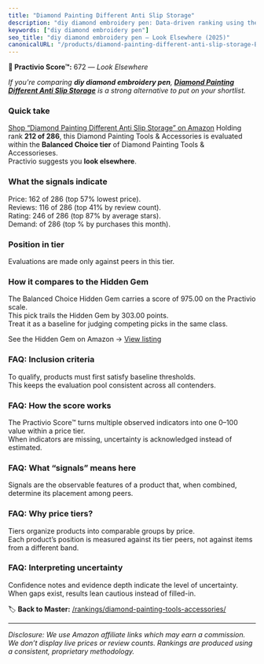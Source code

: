 ```yaml
---
title: "Diamond Painting Different Anti Slip Storage"
description: "diy diamond embroidery pen: Data-driven ranking using the Practivio Score™. Positioned by quality, value, demand, findability, momentum."
keywords: ["diy diamond embroidery pen"]
seo_title: "diy diamond embroidery pen — Look Elsewhere (2025)"
canonicalURL: "/products/diamond-painting-different-anti-slip-storage-B08S71QGD5/"
---
```


**🚫 Practivio Score™:** 672 — _Look Elsewhere_


*If you're comparing **diy diamond embroidery pen**, **[Diamond Painting Different Anti Slip Storage](https://www.amazon.com/dp/B08S71QGD5?tag=practivio-20)** is a strong alternative to put on your shortlist.*
### Quick take
[Shop “Diamond Painting Different Anti Slip Storage” on Amazon](https://www.amazon.com/dp/B08S71QGD5?tag=practivio-20)
Holding rank **212 of 286**, this Diamond Painting Tools & Accessories is evaluated within the **Balanced Choice tier** of Diamond Painting Tools & Accessorieses.  
Practivio suggests you **look elsewhere**.

### What the signals indicate
Price: 162 of 286 (top 57% lowest price).  
Reviews: 116 of 286 (top 41% by review count).  
Rating: 246 of 286 (top 87% by average stars).  
Demand:  of 286 (top % by purchases this month).

### Position in tier
Evaluations are made only against peers in this tier.

### How it compares to the Hidden Gem
The Balanced Choice Hidden Gem carries a score of 975.00 on the Practivio scale.  
This pick trails the Hidden Gem by 303.00 points.  
Treat it as a baseline for judging competing picks in the same class.  

See the Hidden Gem on Amazon → [View listing](https://www.amazon.com/dp/B09XDLCRGN?tag=practivio-20)

### FAQ: Inclusion criteria
To qualify, products must first satisfy baseline thresholds.  
This keeps the evaluation pool consistent across all contenders.

### FAQ: How the score works
The Practivio Score™ turns multiple observed indicators into one 0–100 value within a price tier.  
When indicators are missing, uncertainty is acknowledged instead of estimated.

### FAQ: What “signals” means here
Signals are the observable features of a product that, when combined, determine its placement among peers.

### FAQ: Why price tiers?
Tiers organize products into comparable groups by price.  
Each product’s position is measured against its tier peers, not against items from a different band.

### FAQ: Interpreting uncertainty
Confidence notes and evidence depth indicate the level of uncertainty.  
When gaps exist, results lean cautious instead of filled-in.


🏷️ **Back to Master:** [/rankings/diamond-painting-tools-accessories/](/rankings/diamond-painting-tools-accessories/)

---
_Disclosure: We use Amazon affiliate links which may earn a commission. We don’t display live prices or review counts. Rankings are produced using a consistent, proprietary methodology._
